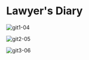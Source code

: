 # Lawyer's Diary


![git1-04](https://github.com/ashwanthrkumar/Lawyer-s-Diary/assets/33565103/48c7a824-b1e0-4777-9719-4a0cf3294d9a)


![git2-05](https://github.com/ashwanthrkumar/Lawyer-s-Diary/assets/33565103/ed0597fc-862d-4021-8be1-15215a77d854)

![git3-06](https://github.com/ashwanthrkumar/Lawyer-s-Diary/assets/33565103/9b2ae9ac-f800-44b2-901b-bee66412293d)

